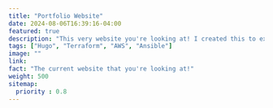 ```yaml
---
title: "Portfolio Website"
date: 2024-08-06T16:39:16-04:00
featured: true
description: "This very website you're looking at! I created this to expand my skillset. The website itself was created using Hugo, but I automated the deployment using Terraform and Ansible."
tags: ["Hugo", "Terraform", "AWS", "Ansible"]
image: ""
link: 
fact: "The current website that you're looking at!"
weight: 500
sitemap:
  priority : 0.8
---
```

